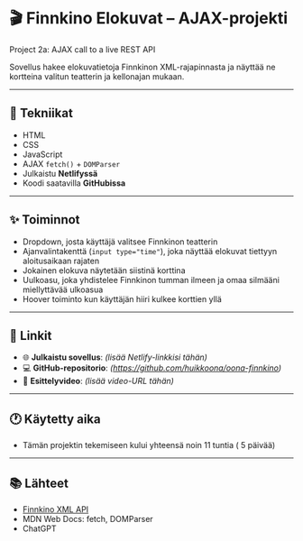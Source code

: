 # 🎬 Finnkino Elokuvat – AJAX-projekti

Project 2a: AJAX call to a live REST API

Sovellus hakee elokuvatietoja Finnkinon XML-rajapinnasta ja näyttää ne kortteina valitun teatterin ja kellonajan mukaan.

---

## 🔧 Tekniikat

- HTML
- CSS 
- JavaScript
- AJAX `fetch()` + `DOMParser` 
- Julkaistu **Netlifyssä**
- Koodi saatavilla **GitHubissa**

---

## ✨ Toiminnot

- Dropdown, josta käyttäjä valitsee Finnkinon teatterin
- Ajanvalintakenttä (`input type="time"`), joka näyttää elokuvat tiettyyn aloitusaikaan rajaten
- Jokainen elokuva näytetään siistinä korttina 
- Uulkoasu, joka yhdistelee Finnkinon tumman ilmeen ja omaa silmääni miellyttävää ulkoasua
- Hoover toiminto kun käyttäjän hiiri kulkee korttien yllä
---

## 🔗 Linkit

- 🌐 **Julkaistu sovellus**: *(lisää Netlify-linkkisi tähän)*
- 💻 **GitHub-repositorio**: *(https://github.com/huikkoona/oona-finnkino)*
- 🎥 **Esittelyvideo**: *(lisää video-URL tähän)*

---

## 🕐 Käytetty aika

- Tämän projektin tekemiseen kului yhteensä noin 11 tuntia ( 5 päivää)

---

## 📚 Lähteet

- [Finnkino XML API](https://www.finnkino.fi/xml)
- MDN Web Docs: fetch, DOMParser
- ChatGPT
